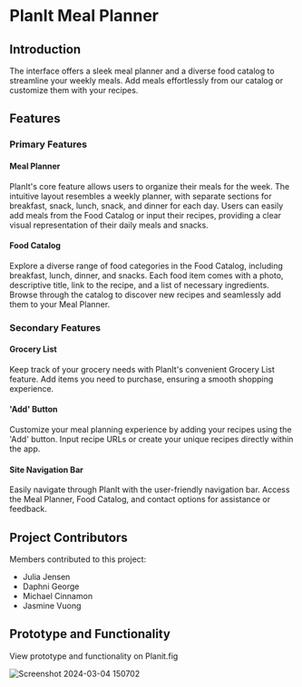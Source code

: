 # PlanIt Meal Planner

## Introduction

The interface offers a sleek meal planner and a diverse food catalog to streamline your weekly meals. Add meals effortlessly from our catalog or customize them with your recipes.

## Features

### Primary Features

#### Meal Planner

PlanIt's core feature allows users to organize their meals for the week. The intuitive layout resembles a weekly planner, with separate sections for breakfast, snack, lunch, snack, and dinner for each day. Users can easily add meals from the Food Catalog or input their recipes, providing a clear visual representation of their daily meals and snacks.

#### Food Catalog

Explore a diverse range of food categories in the Food Catalog, including breakfast, lunch, dinner, and snacks. Each food item comes with a photo, descriptive title, link to the recipe, and a list of necessary ingredients. Browse through the catalog to discover new recipes and seamlessly add them to your Meal Planner.

### Secondary Features

#### Grocery List

Keep track of your grocery needs with PlanIt's convenient Grocery List feature. Add items you need to purchase, ensuring a smooth shopping experience.

#### 'Add' Button

Customize your meal planning experience by adding your recipes using the 'Add' button. Input recipe URLs or create your unique recipes directly within the app.

#### Site Navigation Bar

Easily navigate through PlanIt with the user-friendly navigation bar. Access the Meal Planner, Food Catalog, and contact options for assistance or feedback.

## Project Contributors

Members contributed to this project:
- Julia Jensen
- Daphni George
- Michael Cinnamon
- Jasmine Vuong

## Prototype and Functionality

View prototype and functionality on Planit.fig

![Screenshot 2024-03-04 150702](https://github.com/iamdavidxu/Planit/assets/161985636/cb8252f9-a2cb-4c95-9d9c-ac8e6b64e1be)
